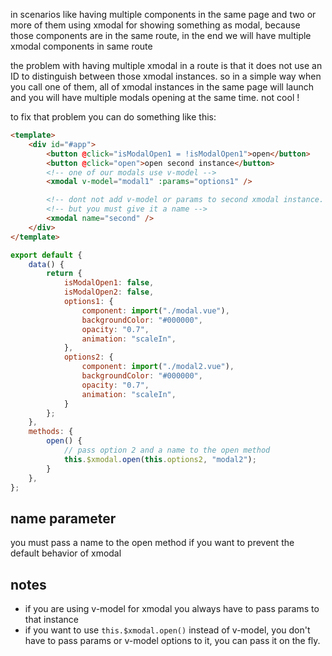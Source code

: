in scenarios like having multiple components in the same page and two or more of them using xmodal for showing something as modal, because those components are in the same route, in the end we will have multiple xmodal components in same route

the problem with having multiple xmodal in a route is that it does not use an ID to distinguish between those xmodal instances. so in a simple way when you call one of them, all of xmodal instances in the same page will launch and you will have multiple modals opening at the same time. not cool !

to fix that problem you can do something like this:

```html
<template>
    <div id="#app">
        <button @click="isModalOpen1 = !isModalOpen1">open</button>
        <button @click="open">open second instance</button>
        <!-- one of our modals use v-model -->
        <xmodal v-model="modal1" :params="options1" />

        <!-- dont not add v-model or params to second xmodal instance. because you are going to use open method so they are useless anyway -->
        <!-- but you must give it a name -->
        <xmodal name="second" />
    </div>
</template>
```

```javascript
export default {
    data() {
        return {
            isModalOpen1: false,
            isModalOpen2: false,
            options1: {
                component: import("./modal.vue"),
                backgroundColor: "#000000",
                opacity: "0.7",
                animation: "scaleIn",
            },
            options2: {
                component: import("./modal2.vue"),
                backgroundColor: "#000000",
                opacity: "0.7",
                animation: "scaleIn",
            }
        };
    },
    methods: {
        open() {
            // pass option 2 and a name to the open method
            this.$xmodal.open(this.options2, "modal2");
        }
    },
};
```


## name parameter
you must pass a name to the open method if you want to prevent the default behavior of xmodal

## notes
- if you are using v-model for xmodal you always have to pass params to that instance
- if you want to use `this.$xmodal.open()` instead of v-model, you don't have to pass params or v-model options to it, you can pass it on the fly.